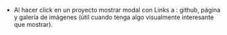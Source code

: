 - Al hacer click en un proyecto mostrar modal con Links a : github, página y galería de imágenes (útil cuando tenga algo visualmente interesante que mostrar).
